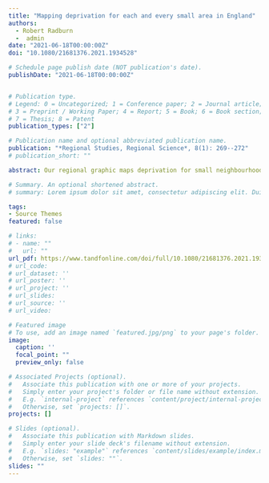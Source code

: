 ```yaml
---
title: "Mapping deprivation for each and every small area in England"
authors:
  - Robert Radburn
  -  admin
date: "2021-06-18T00:00:00Z"
doi: "10.1080/21681376.2021.1934528"

# Schedule page publish date (NOT publication's date).
publishDate: "2021-06-18T00:00:00Z"


# Publication type.
# Legend: 0 = Uncategorized; 1 = Conference paper; 2 = Journal article;
# 3 = Preprint / Working Paper; 4 = Report; 5 = Book; 6 = Book section;
# 7 = Thesis; 8 = Patent
publication_types: ["2"]

# Publication name and optional abbreviated publication name.
publication: "*Regional Studies, Regional Science*, 8(1): 269--272"
# publication_short: ""

abstract: Our regional graphic maps deprivation for small neighbourhoods in England in a way that enables the extent, distribution and spatial structure of deprivation to be perceived at multiple levels of geography. All 32,844 neighbourhoods are depicted using rectangles of constant size and with an approximate geographical arrangement. This approach overcomes familiar cartographic challenges when representing demographic data, exposing local pockets of deprivation that would otherwise be obscured in a conventional map. Neighbourhoods are nested hierarchically, and this hierarchy is emphasized in our design, allowing analysis within and between regions. The graphic reveals important spatial processes -- rich patterns of continuity and discontinuity at multiple spatial scales – that may not be as effectively represented using non-visual means.

# Summary. An optional shortened abstract.
# summary: Lorem ipsum dolor sit amet, consectetur adipiscing elit. Duis posuere tellus ac convallis placerat. Proin tincidunt magna sed ex sollicitudin condimentum.

tags:
- Source Themes
featured: false

# links:
# - name: ""
#   url: ""
url_pdf: https://www.tandfonline.com/doi/full/10.1080/21681376.2021.1934528
# url_code:
# url_dataset: ''
# url_poster: ''
# url_project: ''
# url_slides:
# url_source: ''
# url_video:

# Featured image
# To use, add an image named `featured.jpg/png` to your page's folder.
image:
  caption: ''
  focal_point: ""
  preview_only: false

# Associated Projects (optional).
#   Associate this publication with one or more of your projects.
#   Simply enter your project's folder or file name without extension.
#   E.g. `internal-project` references `content/project/internal-project/index.md`.
#   Otherwise, set `projects: []`.
projects: []

# Slides (optional).
#   Associate this publication with Markdown slides.
#   Simply enter your slide deck's filename without extension.
#   E.g. `slides: "example"` references `content/slides/example/index.md`.
#   Otherwise, set `slides: ""`.
slides: ""
---
```

